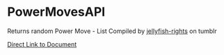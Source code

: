 # PowerMovesAPI
Returns random Power Move - List Compiled by [jellyfish-rights](https://jellyfish-rights.tumblr.com/) on tumblr

[Direct Link to Document](https://docs.google.com/document/d/1icuInOrwIq7VGPq76BCQXbwxtYgcYNpqJmZzjVzLjeo/edit)
